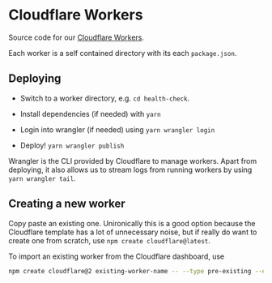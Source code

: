# Cloudflare Workers

Source code for our [Cloudflare
Workers](https://developers.cloudflare.com/workers/).

Each worker is a self contained directory with its each `package.json`.

## Deploying

* Switch to a worker directory, e.g. `cd health-check`.

* Install dependencies (if needed) with `yarn`

* Login into wrangler (if needed) using `yarn wrangler login`

* Deploy! `yarn wrangler publish`

Wrangler is the CLI provided by Cloudflare to manage workers. Apart from
deploying, it also allows us to stream logs from running workers by using `yarn
wrangler tail`.

## Creating a new worker

Copy paste an existing one. Unironically this is a good option because the
Cloudflare template has a lot of unnecessary noise, but if really do want to
create one from scratch, use `npm create cloudflare@latest`.

To import an existing worker from the Cloudflare dashboard, use

```sh
npm create cloudflare@2 existing-worker-name -- --type pre-existing --existing-script existing-worker-name
```
